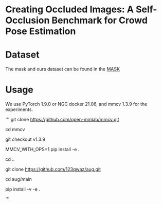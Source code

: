 # Creating Occluded Images: A Self-Occlusion Benchmark for Crowd Pose Estimation
# Dataset
The mask and ours dataset can be found in the [MASK](https://pan.baidu.com/s/1gUI77VdSAC-L8ssSkPmc4Q )
# Usage
We use PyTorch 1.9.0 or NGC docker 21.06, and mmcv 1.3.9 for the experiments. 

''' 
git clone https://github.com/open-mmlab/mmcv.git

cd mmcv

git checkout v1.3.9

MMCV_WITH_OPS=1 pip install -e .

cd ..

git clone https://github.com/123qwaz/aug.git

cd aug/main

pip install -v -e .

'''
